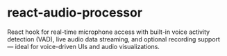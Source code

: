 # react-audio-processor
React hook for real-time microphone access with built-in voice activity detection (VAD), live audio data streaming, and optional recording support — ideal for voice-driven UIs and audio visualizations.
